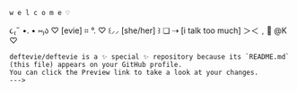     w e l c o m e ♡

૮₍˶ •. • ⑅₎ა ♡ [evie] ⌗ °. ♡ ꒰⸝⸝ [she/her] ꒱
 ❏ ⇢ [i talk too much] 
 ＞＜﹐🔗 @K ♡


    deftevie/deftevie is a ✨ special ✨ repository because its `README.md` (this file) appears on your GitHub profile.
    You can click the Preview link to take a look at your changes.
    --->
